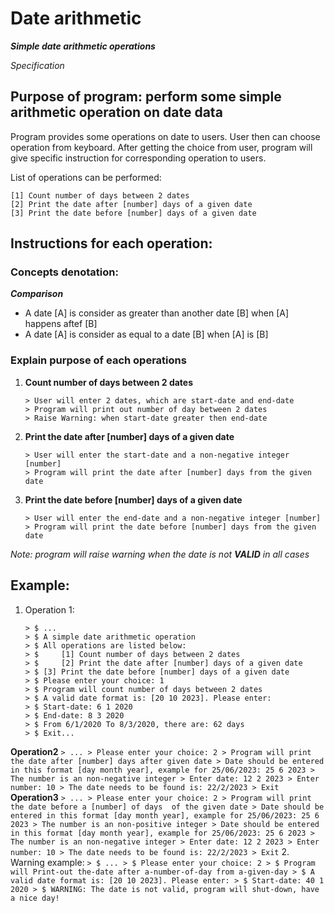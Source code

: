 
# Date arithmetic

***Simple date arithmetic operations***

*Specification*


## Purpose of program: perform some simple arithmetic operation on date data
Program provides some operations on date to users. User then can choose operation from keyboard. After getting the choice from user, program will give specific instruction for corresponding operation to users. 

List of operations can be performed:

	[1] Count number of days between 2 dates
	[2] Print the date after [number] days of a given date
	[3] Print the date before [number] days of a given date

## Instructions for each operation:

### Concepts denotation:
***Comparison***
- A date [A] is consider as greater than another date [B] when [A] happens aftef [B]
- A date [A] is consider as equal to a date [B] when [A] is [B]

### Explain purpose of each operations

1. **Count number of days between 2 dates**
	```
	> User will enter 2 dates, which are start-date and end-date
	> Program will print out number of day between 2 dates
	> Raise Warning: when start-date greater then end-date
	```

2. **Print the date after [number] days of a given date**
	```
	> User will enter the start-date and a non-negative integer [number]
	> Program will print the date after [number] days from the given date
	```

3. **Print the date before [number] days of a given date**
	```
	> User will enter the end-date and a non-negative integer [number]
	> Program will print the date before [number] days from the given date
	```

*Note: program will raise warning when the date is not **VALID** in all cases*


## Example:

1. Operation 1:
	```
	> $ ...
	> $ A simple date arithmetic operation
	> $ All operations are listed below:
	> $ 	[1] Count number of days between 2 dates
	> $ 	[2] Print the date after [number] days of a given date
	> $	[3] Print the date before [number] days of a given date
	> $ Please enter your choice: 1
	> $ Program will count number of days between 2 dates
	> $ A valid date format is: [20 10 2023]. Please enter:
	> $ Start-date: 6 1 2020
	> $ End-date: 8 3 2020
	> $ From 6/1/2020 To 8/3/2020, there are: 62 days
	> $ Exit...
	```
**Operation2**
	```
	> ...
	> Please enter your choice: 2
	> Program will print the date after [number] days after given date
	> Date should be entered in this format [day month year], example for 25/06/2023: 25 6 2023
	> The number is an non-negative integer
	> Enter date: 12 2 2023
	> Enter number: 10
	> The date needs to be found is: 22/2/2023
	> Exit
	```
**Operation3**
	```
	> ...
	> Please enter your choice: 2
	> Program will print the date before a [number] of days  of the given date
	> Date should be entered in this format [day month year], example for 25/06/2023: 25 6 2023
	> The number is an non-positive integer
	> Date should be entered in this format [day month year], example for 25/06/2023: 25 6 2023
	> The number is an non-negative integer
	> Enter date: 12 2 2023
	> Enter number: 10
	> The date needs to be found is: 22/2/2023
	> Exit
	```
2. Warning example:
	```
	> $ ...
	> $ Please enter your choice: 2
	> $ Program will Print-out the-date after a-number-of-day from a-given-day
	> $ A valid date format is: [20 10 2023]. Please enter:
	> $ Start-date: 40 1 2020
	> $ WARNING: The date is not valid, program will shut-down, have a nice day!
	```